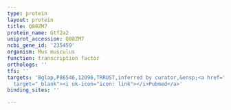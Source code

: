 ```yaml
---
type: protein
layout: protein
title: Q80ZM7
protein_name: Gtf2a2
uniprot_accession: Q80ZM7
ncbi_gene_id: '235459'
organism: Mus musculus
function: transcription factor
orthologs: ''
tfs: ''
targets: 'Bglap,P86546,12096,TRRUST,inferred by curator,&ensp;<a href="https://www.ncbi.nlm.nih.gov/pubmed/?term=18171674%5Buid%5D+OR+29087512%5Buid%5D"
  target="_blank"><i uk-icon="icon: link"></i>Pubmed</a>'
binding_sites: ''

---
```

